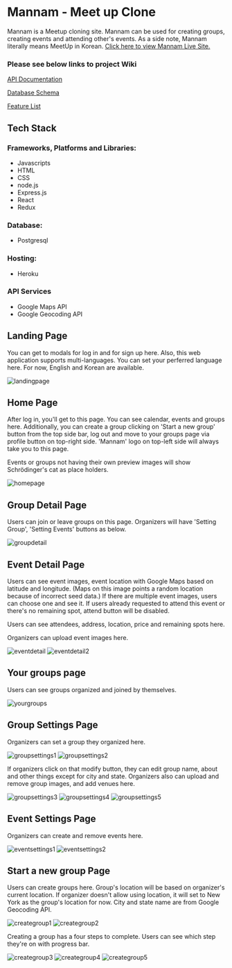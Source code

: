 # Mannam - Meet up Clone

Mannam is a Meetup cloning site. Mannam can be used for creating groups, creating events and attending other's events. As a side note, Mannam literally means MeetUp in Korean. [Click here to view Mannam Live Site.](https://meetup-clone-joonil.herokuapp.com)

### Please see below links to project Wiki
[API Documentation](https://github.com/hydralisk1/authenticate-me/wiki/API-Documentation)

[Database Schema](https://github.com/hydralisk1/authenticate-me/wiki/Database-Schema)

[Feature List](https://github.com/hydralisk1/authenticate-me/wiki/Feature-List)

## Tech Stack
### Frameworks, Platforms and Libraries:
* Javascripts
* HTML
* CSS
* node.js
* Express.js
* React
* Redux

### Database:
* Postgresql

### Hosting:
* Heroku

### API Services
* Google Maps API
* Google Geocoding API

## Landing Page
You can get to modals for log in and for sign up here. Also, this web application supports multi-languages. You can set your perferred language here. For now, English and Korean are available.

![landingpage]

[landingpage]: ./assets/landing-page.png

## Home Page

After log in, you'll get to this page. You can see calendar, events and groups here. Additionally, you can create a group clicking on 'Start a new group' button from the top side bar, log out and move to your groups page via profile button on top-right side. 'Mannam' logo on top-left side will always take you to this page.

Events or groups not having their own preview images will show Schrödinger's cat as place holders.

![homepage]

[homepage]: ./assets/homepage.png

## Group Detail Page

Users can join or leave groups on this page. Organizers will have 'Setting Group', 'Setting Events' buttons as below.

![groupdetail]

[groupdetail]: ./assets/groupdetail.png

## Event Detail Page

Users can see event images, event location with Google Maps based on latitude and longitude. (Maps on this image points a random location because of incorrect seed data.) If there are multiple event images, users can choose one and see it. If users already requested to attend this event or there's no remaining spot, attend button will be disabled.

Users can see attendees, address, location, price and remaining spots here.

Organizers can upload event images here.

![eventdetail]
![eventdetail2]

[eventdetail]: ./assets/eventdetail.png
[eventdetail2]: ./assets/eventdetail2.png

## Your groups page

Users can see groups organized and joined by themselves.

![yourgroups]

[yourgroups]: ./assets/yourgroups.png

## Group Settings Page

Organizers can set a group they organized here.

![groupsettings1]
![groupsettings2]

If organizers click on that modify button, they can edit group name, about and other things except for city and state. Organizers also can upload and remove group images, and add venues here.

![groupsettings3]
![groupsettings4]
![groupsettings5]

[groupsettings1]: ./assets/groupsettings1.png
[groupsettings2]: ./assets/groupsettings2.png
[groupsettings3]: ./assets/groupsettings3.png
[groupsettings4]: ./assets/groupsettings4.png
[groupsettings5]: ./assets/groupsettings5.png

## Event Settings Page

Organizers can create and remove events here.

![eventsettings1]
![eventsettings2]

[eventsettings1]: ./assets/eventsettings1.png
[eventsettings2]: ./assets/eventsettings2.png

## Start a new group Page

Users can create groups here. Group's location will be based on organizer's current location. If organizer doesn't allow using location, it will set to New York as the group's location for now. City and state name are from Google Geocoding API.

![creategroup1]
![creategroup2]

[creategroup1]: ./assets/creategroup1.png
[creategroup2]: ./assets/creategroup2.png
[creategroup3]: ./assets/creategroup3.png
[creategroup4]: ./assets/creategroup4.png
[creategroup5]: ./assets/creategroup5.png

Creating a group has a four steps to complete. Users can see which step they're on with progress bar.

![creategroup3]
![creategroup4]
![creategroup5]
